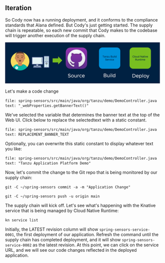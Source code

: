 ## Iteration

So Cody now has a running deployment, and it conforms to the compliance standards that Alana defined. But Cody's just getting started. The supply chain is repeatable, so each new commit that Cody makes to the codebase will trigger another execution of the supply chain.

![Iterate](images/iterate.png)

Let's make a code change

```editor:select-matching-text
file: spring-sensors/src/main/java/org/tanzu/demo/DemoController.java
text: "_webProperties.getBannerText()"
```

We've selected the variable that determines the banner text at the top of the Web UI. Click below to replace the selectedtext with a static constant.

```editor:replace-text-selection
file: spring-sensors/src/main/java/org/tanzu/demo/DemoController.java
text: REPLACEMENT_BANNER_TEXT
```

Optionally, you can overwrite this static constant to display whatever text you like:

```editor:select-matching-text
file: spring-sensors/src/main/java/org/tanzu/demo/DemoController.java
text: "Tanzu Application Platform Demo"
```

Now, let's commit the change to the Git repo that is being monitored by our supply chain:

```execute
git -C ~/spring-sensors commit -a -m "Application Change"
```

```execute
git -C ~/spring-sensors push -u origin main
```

The supply chain will kick off. Let's see what's happening with the Knative service that is being managed by Cloud Native Runtime:

```execute
kn service list
```

Initially, the LATEST revision column will show ```spring-sensors-service-0001```, the first deployment of our application. Refresh the command until the supply chain has completed deployment, and it will show ```spring-sensors-service-0002``` as the latest revision. At this point, we can click on the service URL, and we will see our code changes reflected in the deployed application.